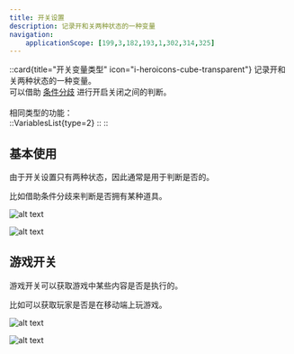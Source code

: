 ```yaml
---
title: 开关设置
description: 记录开和关两种状态的一种变量
navigation:
    applicationScope: [199,3,182,193,1,302,314,325]
---
```


::card{title="开关变量类型" icon="i-heroicons-cube-transparent"}
记录开和关两种状态的一种变量。<br>
可以借助 [条件分歧](../logic/conditionalbranch) 进行开启关闭之间的判断。<br><br>
相同类型的功能：<br>
  ::VariablesList{type=2}
  ::
::

## 基本使用

由于开关设置只有两种状态，因此通常是用于判断是否的。

比如借助条件分歧来判断是否拥有某种道具。

![alt text](https://cdn.gcw.wiki.wiki/gcw/image/zh_hans/commands/gameprogress/switchs/image.png)

![alt text](https://cdn.gcw.wiki.wiki/gcw/image/zh_hans/commands/gameprogress/switchs/image-1.png)

## 游戏开关

游戏开关可以获取游戏中某些内容是否是执行的。

比如可以获取玩家是否是在移动端上玩游戏。

![alt text](https://cdn.gcw.wiki.wiki/gcw/image/zh_hans/commands/gameprogress/switchs/image-2.png)

![alt text](https://cdn.gcw.wiki.wiki/gcw/image/zh_hans/commands/gameprogress/switchs/image-3.png)
